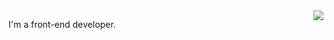 <img align="right" src="https://github-readme-stats.vercel.app/api?username=ygxqqx&show_icons=true&icon_color=0dad71&text_color=24292e&bg_color=ffffff&hide_title=true" />

I'm a front-end developer.
